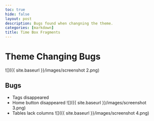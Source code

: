 ```yaml
---
toc: true
hide: false
layout: post
description: Bugs found when changning the theme.
categories: [markdown]
title: Time Box Fragments
---
```

# Theme Changing Bugs

![]({{ site.baseurl }}/images/screenshot 2.png)

## Bugs
- Tags disappeared
- Home button disappeared
![]({{ site.baseurl }}/images/screenshot 3.png)
- Tables lack columns 
![]({{ site.baseurl }}/images/screenshot 4.png)